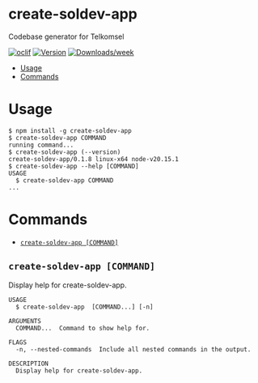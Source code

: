 create-soldev-app
=================

Codebase generator for Telkomsel


[![oclif](https://img.shields.io/badge/cli-oclif-brightgreen.svg)](https://oclif.io)
[![Version](https://img.shields.io/npm/v/create-soldev-app.svg)](https://npmjs.org/package/create-soldev-app)
[![Downloads/week](https://img.shields.io/npm/dw/create-soldev-app.svg)](https://npmjs.org/package/create-soldev-app)


<!-- toc -->
* [Usage](#usage)
* [Commands](#commands)
<!-- tocstop -->
# Usage
<!-- usage -->
```sh-session
$ npm install -g create-soldev-app
$ create-soldev-app COMMAND
running command...
$ create-soldev-app (--version)
create-soldev-app/0.1.8 linux-x64 node-v20.15.1
$ create-soldev-app --help [COMMAND]
USAGE
  $ create-soldev-app COMMAND
...
```
<!-- usagestop -->
# Commands
<!-- commands -->
* [`create-soldev-app [COMMAND]`](#create-soldev-app-command)

## `create-soldev-app [COMMAND]`

Display help for create-soldev-app.

```
USAGE
  $ create-soldev-app  [COMMAND...] [-n]

ARGUMENTS
  COMMAND...  Command to show help for.

FLAGS
  -n, --nested-commands  Include all nested commands in the output.

DESCRIPTION
  Display help for create-soldev-app.
```
<!-- commandsstop -->
